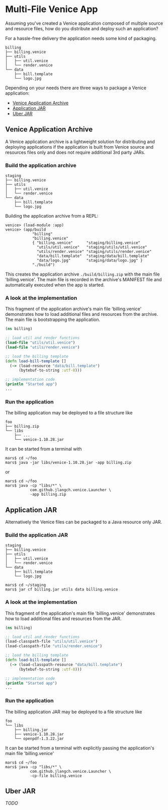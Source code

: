 # Multi-File Venice App

Assuming you've created a Venice application composed of multiple source
and resource files, how do you distribute and deploy such an application?

For a hassle-free delivery the application needs some kind of packaging.

```text
billing
├── billing.venice
├── utils
│   ├── util.venice
│   └── render.venice
└── data
    ├── bill.template
    └── logo.jpg
```

Depending on your needs there are three ways to package a Venice application:

* [Venice Application Archive](#venice-application-archive)
* [Application JAR](#application-jar)
* [Uber JAR](#uber-jar)


## Venice Application Archive

A Venice application archive is a lightweight solution for distributing and deploying 
applications if the application is built from Venice source and resources files only
and does not require additional 3rd party JARs. 

### Build the application archive

```text
staging
├── billing.venice
├── utils
│   ├── util.venice
│   └── render.venice
└── data
    ├── bill.template
    └── logo.jpg
```

Building the application archive from a REPL:

```text
venice> (load-module :app) 
venice> (app/build 
            "billing"
            "billing.venice"
            { "billing.venice"      "staging/billing.venice"
              "utils/util.venice"   "staging/utils/util.venice"
              "utils/render.venice" "staging/utils/render.venice"
              "data/bill.template"  "staging/data/bill.template"
              "data/logo.jpg"       "staging/data/logo.jpg" }
            "./build")
```

This creates the application archive `./build/billing.zip` with 
the main file 'billing.venice'. The main file is recorded in the
archive's MANIFEST file and automatically executed when the app is 
started.



### A look at the implementation

This fragment of the application archive's main file 'billing.venice' 
demonstrates how to load additional files and resources from the archive.
The main file is bootstrapping the application.

```clojure
(ns billing)

;; load util and render functions
(load-file "utils/util.venice")
(load-file "utils/render.venice")

;; load the billing template
(defn load-bill-template []
  (-> (load-resource "data/bill.template")
      (bytebuf-to-string :utf-8)))

;; implementation code
(println "Started app")
...

```


### Run the application

The billing application may be deployed to a file structure like

```text
foo
├── billing.zip
└── libs
    ├── ...
    └── venice-1.10.28.jar
```

It can be started from a terminal with

```shell
mars$ cd ~/foo
mars$ java -jar libs/venice-1.10.28.jar -app billing.zip
```

or

```shell
mars$ cd ~/foo
mars$ java -cp "libs/*" \
           com.github.jlangch.venice.Launcher \
           -app billing.zip
```


## Application JAR

Alternatively the Venice files can be packaged to a Java resource only JAR.


### Build the application JAR

```text
staging
├── billing.venice
├── utils
│   ├── util.venice
│   └── render.venice
└── data
    ├── bill.template
    └── logo.jpg
```

```shell
mars$ cd ~/staging
mars$ jar cf billing.jar utils data billing.venice
```


### A look at the implementation

This fragment of the application's main file 'billing.venice' 
demonstrates how to load additional files and resources from the JAR.

```clojure
(ns billing)

;; load util and render functions
(load-classpath-file "utils/util.venice")
(load-classpath-file "utils/render.venice")

;; load the billing template
(defn load-bill-template []
  (-> (load-classpath-resource "data/bill.template")
      (bytebuf-to-string :utf-8)))

;; implementation code
(println "Started app")
...

```


### Run the application

The billing application JAR may be deployed to a file structure like

```text
foo
└── libs
    ├── billing.jar
    ├── venice-1.10.28.jar
    └── openpdf-1.3.22.jar
```

It can be started from a terminal with explicitly passing the application's
main file 'billing.venice'

```shell
mars$ cd ~/foo
mars$ java -cp "libs/*" \
           com.github.jlangch.venice.Launcher \
           -cp-file billing.venice
```



## Uber JAR

_TODO_

